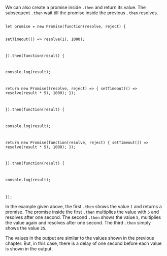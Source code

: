 We can also create a promise inside `.then`
and return its value.
The subsequent `.then` wait till the promise
inside the previous `.then` resolves.

<Editor lang="javascript">
<code>
let promise = new Promise(function(resolve, reject) {

  setTimeout(() => resolve(1), 1000);

}).then(function(result) {

  console.log(result);

  return new Promise((resolve, reject) => {
    setTimeout(() => resolve(result * 5), 1000);
  });

}).then(function(result) {

  console.log(result);

  return new Promise(function(resolve, reject) {
    setTimeout(() => resolve(result * 5), 1000);
  });

}).then(function(result) {

  console.log(result);

});
</code>
</Editor>

In the example given above,
the first `.then` shows the value `1`
and
returns a promise.
The promise inside the first `.then`
multiplies the value with `5`
and resolves after one second.
The second `.then`
shows the value `5`,
multiplies the value again
and
resolves after one second.
The third `.then` simply shows the value `25`.

The values in the output are
similar to the values shown
in the previous chapter.
But, in this case,
there is a delay of one second
before each value is shown in the output.
